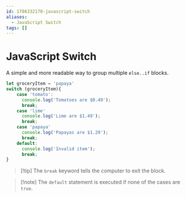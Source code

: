 ```yaml
---
id: 1706332170-javascript-switch
aliases:
  - JavaScript Switch
tags: []
---
```


# JavaScript Switch
A simple and more readable way to group multiple `else..if` blocks.

```js
let groceryItem = 'papaya'
switch (groceryItem){
    case 'tomato':
      console.log('Tomatoes are $0.49');
      break;
    case 'lime'
      console.log('Lime are $1.49');
      break;
    case 'papaya'
      console.log('Papayas are $1.29');
      break;
    default:
      console.log('Invalid item');
      break;
}
```

>[!tip] The `break` keyword tells the computer to exit the block.

>[!note] The `default` statement is executed if none of the cases are `true`.



